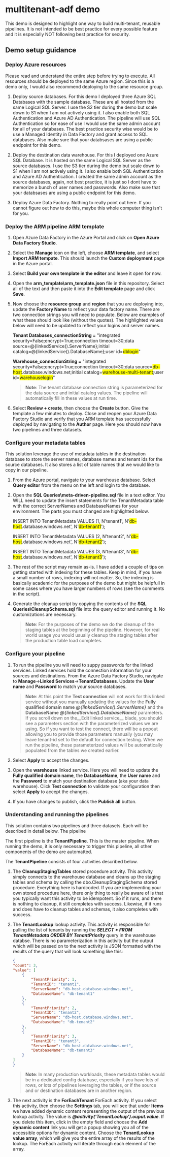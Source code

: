 # multitenant-adf demo 

This demo is designed to highlight one way to build multi-tenant, reusable pipelines. It is not intended to be best practice for every possible feature and it is especially NOT following best practice for security. 

## Demo setup guidance

### Deploy Azure resources
Please read and understand the entire step before trying to execute. All resources should be deployed to the same Azure region. Since this is a demo only, I would also recommend deploying to the same resource group.

1. Deploy source databases. For this demo I deployed three Azure SQL Databases with the sample database. These are all hosted from the same Logical SQL Server. I use the S2 tier during the demo but scale down to S1 when I am not actively using it. I also enable both SQL Authentication and Azure AD Authentication. The pipeline will use SQL Authentication so for ease of use I would use the same admin account for all of your databases. The best practice security wise would be to use a Managed Identity in Data Factory and grant access to SQL databases. Also make sure that your databsases are using a public endpoint for this demo.

2. Deploy the destination data warehouse. For this I deployed one Azure SQL Database. It is hosted on the same Logical SQL Server as the source databases. I use the S3 tier during the demo but scale down to S1 when I am not actively using it. I also enable both SQL Authentication and Azure AD Authentication. I created the same admin account as the source databases, again, not best practice, it is just so I dont have to memorize a bunch of user names and passwords. Also make sure that your databsases are using a public endpoint for this demo.

3. Deploy Azure Data Factory. Nothing to really point out here. If you cannot figure out how to do this, maybe this whole computer thing isn't for you.

### Deploy the ARM pipeline ARM template

1. Open Azure Data Factory in the Azure Portal and click on __Open Azure Data Factory Studio__. 

2. Select the __Manage__ icon on the left, choose __ARM template__, and select __Import ARM tempate__. This should launch the __Custom deployment__ page in the Azure portal.

3. Select __Build your own template in the editor__ and leave it open for now.

4. Open the __arm_template\arm_template.json__ file in this repository. Select all of the text and then paste it into the __Edit template__ page and click __Save__.

5. Now choose the __resource group__ and __region__ that you are deploying into, update the __Factory Name__ to reflect your data factory name. There are two connection strings you will need to populate. Below are examples of what these should look like (without the quotes). The highlighted values below will need to be updated to reflect your logins and server names.

    __Tenant Databases_connectionString =__ "integrated security=False;encrypt=True;connection timeout=30;data source=@{linkedService().ServerName};initial catalog=@{linkedService().DatabaseName};user id=<span style="background-color: #FFFF00">dblogin</span>"

    __Warehouse_connectionString =__ "integrated security=False;encrypt=True;connection timeout=30;data source=<span style="background-color: #FFFF00">db-host</span>.database.windows.net;initial catalog=<span style="background-color: #FFFF00">warehouse-multi-tenant</span>;user id=<span style="background-color: #FFFF00">warehouselogin</span>"

    > __Note__: The tenant database connection string is parameterized for the data source and initial catalog values. The pipeline will automatically fill in these values at run time.

6. Select __Review + create__, then choose the __Create__ button. Give the template a few minutes to deploy. Close and reopen your Azure Data Factory Studio and verify that you ARM template has successfully deployed by navigating to the __Author__ page. Here you should now have two pipelines and three datasets.

### Configure your metadata tables
This solution leverage the use of metadata tables in the destination database to store the server names, database names and tenant ids for the source databases. It also stores a list of table names that we would like to copy in our pipeline.

1. From the Azure portal, navigate to your warehouse database. Select __Query editor__ from the menu on the left and login to the database.

2. Open the __SQL Queries\meta-driven-pipeline.sql__ file in a text editor. You WILL need to update the insert statements for the TenantMetadata table with the correct ServerNames and DatabaseNames for your environment. The parts you must changed are highlighted below.

    INSERT INTO TenantMetadata
VALUES (1, N'tenant1', N'<span style="background-color: #FFFF00">db-host</span>.database.windows.net', N'<span style="background-color: #FFFF00">db-tenant1</span>');

    INSERT INTO TenantMetadata
VALUES (2, N'tenant2', N'<span style="background-color: #FFFF00">db-host</span>.database.windows.net', N'<span style="background-color: #FFFF00">db-tenant2</span>');

    INSERT INTO TenantMetadata
VALUES (3, N'tenant3', N'<span style="background-color: #FFFF00">db-host</span>.database.windows.net', N'<span style="background-color: #FFFF00">db-tenant3</span>');

3. The rest of the script may remain as-is. I have added a couple of tips on getting started with indexing for these tables. Keep in mind, if you have a small number of rows, indexing will not matter. So, the indexing is basically academic for the purposes of the demo but might be helpfull in some cases where you have larger numbers of rows (see the comments in the script).

4. Generate the cleanup script by copying the contents of the __SQL Queries\CleanupSchema.sql__ file into the query editor and running it. No customizations are necessary.

    >__Note__: For the purposes of the demo we do the cleanup of the staging tables at the beginning of the pipeline. However, for real world usage you would usually cleanup the staging tables after the production table load completes.

### Configure your pipeline

1. To run the pipeline you will need to suppy passwords for the linked services. Linked services hold the connection information for your sources and destinations. From the Azure Data Factory Studio, navigate to __Manage__->__Linked Services__->__TenantDatabases__. Update the __User name__ and __Password__ to match your source databases. 

    >__Note__: At this point the __Test connection__ will not work for this linked service without you manually updating the values for the __Fully qualified domain name ***@{linkedService().ServerName}***__ and the __DatabaseName ***@{linkedService().DatabaseName}***__ parameters. If you scroll down on the__Edit linked service__ blade, you should see a parameters section with the parameterized values we are using. So if you want to test the connect, there will be a popout allowing you to provide those parameters manually (you may leave tenant-id set to the default for connection testing. When we run the pipeline, these parameterized values will be automatically populated from the tables we created earlier.

2. Select __Apply__ to accept the changes.

3. Open the __warehouse__ linked service. Here you will need to update the __Fully qualified domain name__, the __DatabaseName__, the __User name__ and the __Password__ to match your destination database (aka your data warehouse). Click __Test connection__ to validate your configuration then select __Apply__ to accept the changes.

4. If you have changes to publish, click the __Publish all__ button.

### Understanding and running the pipelines

This solution contains two pipelines and three datasets. Each will be described in detail below. The pipeline

The first pipeline is the __TenantPipeline__. This is the master pipeline. When running the demo, it is only necessary to trigger this pipeline, all other components of the demo are automatted.

The __TenantPipeline__ consists of four activities described below.

1. The __CleanupStagingTables__ stored procedure activity. This activity simply connects to the warehouse database and cleans up the staging tables and schema by calling the dbo.CleanupStagingSchema stored procedure. Everything here is hardcoded. If you are implementing your own stored procedure here, there only thing to really be aware of is that you typically want this activity to be idempotent. So if it runs, and there is nothing to cleanup, it still completes with success. Likewise, if it runs and does have to cleanup tables and schemas, it also completes with success.

2. The __TenantLookup__ lookup activity. This activity is responsible for pulling the list of tenants by running the ___SELECT * FROM TenantMetadata ORDER BY TenantPriority___ query in the warehouse databse. There is no parameterization in this activity but the output which will be passed on to the next activity is JSON formatted with the results of the query that will look something like this:  
    ```json
    {
    "count": 3,
    "value": [
        {
            "TenantPriority": 1,
            "TenantID": "tenant1",
            "ServerName": "db-host.database.windows.net",
            "DatabaseName": "db-tenant1"
        },
        {
            "TenantPriority": 2,
            "TenantID": "tenant2",
            "ServerName": "db-host.database.windows.net",
            "DatabaseName": "db-tenant2"
        },
        {
            "TenantPriority": 3,
            "TenantID": "tenant3",
            "ServerName": "db-host.database.windows.net",
            "DatabaseName": "db-tenant3"
        }
    ]
    }
    ```

    >__Note__: In many production workloads, these metadata tables would be in a dedicated config database, especially if you have lots of rows, or lots of pipelines leveraging the tables, or if the source and or destination databases are in another region.

3. The next activity is the __ForEachTenant__ ForEach activity. If you select this activity, then choose the __Settings__ tab, you will see that under __Items__ we have added dynamic content representing the output of the previous lookup activity. The value is ___@activity('TenantLookup').ouput.value___. If you delete this item, click in the empty field and choose the __Add dynamic content__ link you will get a popup showing you all of the accessible options for dynamic content. Choose the __TenantLookup value array__, which will give you the entire array of the results of the lookup. The ForEach activity will iterate through each element of the array.